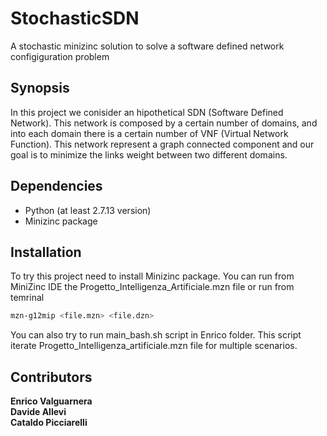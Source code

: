 # StochasticSDN

A stochastic minizinc solution to solve a software defined network configiguration problem


## Synopsis
In this project we conisider an hipothetical SDN (Software Defined Network). This network is composed by a certain number of domains, and into each domain there is a certain number of VNF (Virtual Network Function). This network represent a graph connected component and our goal is to minimize the links weight between two different domains.  

## Dependencies
- Python (at least 2.7.13 version)
- Minizinc package


## Installation
To try this project need to install Minizinc package.
You can run from MiniZinc IDE the Progetto_Intelligenza_Artificiale.mzn file or run from temrinal
```bash
mzn-g12mip <file.mzn> <file.dzn>
```
You can also try to run main_bash.sh script in Enrico folder. 
This script iterate Progetto_Intelligenza_artificiale.mzn file for multiple scenarios.


## Contributors
**Enrico Valguarnera**<br /> **Davide Allevi**<br /> **Cataldo Picciarelli**
